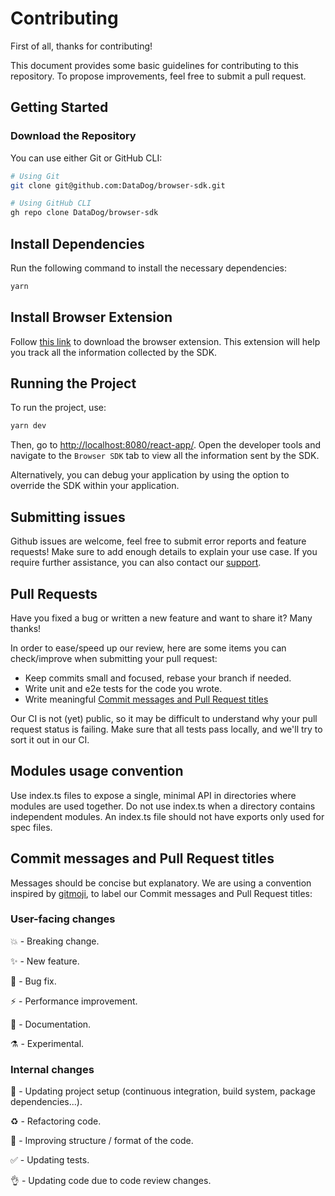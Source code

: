 # Contributing

First of all, thanks for contributing!

This document provides some basic guidelines for contributing to this repository. To propose
improvements, feel free to submit a pull request.

## Getting Started

### Download the Repository

You can use either Git or GitHub CLI:

```bash
# Using Git
git clone git@github.com:DataDog/browser-sdk.git

# Using GitHub CLI
gh repo clone DataDog/browser-sdk
```

## Install Dependencies

Run the following command to install the necessary dependencies:

```bash
yarn
```

## Install Browser Extension

Follow [this link][3] to download the browser extension. This extension will help you track
all the information collected by the SDK.

## Running the Project

To run the project, use:

```bash
yarn dev
```

Then, go to [http://localhost:8080/react-app/](http://localhost:8080/react-app/). Open the developer
tools and navigate to the `Browser SDK` tab to view all the information sent by the SDK.

Alternatively, you can debug your application by using the option to override the SDK within your application.

## Submitting issues

Github issues are welcome, feel free to submit error reports and feature requests! Make sure to add
enough details to explain your use case. If you require further assistance, you can also contact
our [support][1].

## Pull Requests

Have you fixed a bug or written a new feature and want to share it? Many thanks!

In order to ease/speed up our review, here are some items you can check/improve when submitting your
pull request:

- Keep commits small and focused, rebase your branch if needed.
- Write unit and e2e tests for the code you wrote.
- Write meaningful [Commit messages and Pull Request
  titles](#commit-messages-and-pull-request-titles)

Our CI is not (yet) public, so it may be difficult to understand why your pull request status is
failing. Make sure that all tests pass locally, and we'll try to sort it out in our CI.

## Modules usage convention

Use index.ts files to expose a single, minimal API in directories where modules are used together.
Do not use index.ts when a directory contains independent modules.
An index.ts file should not have exports only used for spec files.

## Commit messages and Pull Request titles

Messages should be concise but explanatory. We are using a convention inspired by [gitmoji][2], to
label our Commit messages and Pull Request titles:

### User-facing changes

💥 - Breaking change.

✨ - New feature.

🐛 - Bug fix.

⚡️ - Performance improvement.

📝 - Documentation.

⚗ - Experimental.

### Internal changes

👷 - Updating project setup (continuous integration, build system, package dependencies...).

♻️ - Refactoring code.

🎨 - Improving structure / format of the code.

✅ - Updating tests.

👌 - Updating code due to code review changes.

[1]: https://docs.datadoghq.com/help/
[2]: https://gitmoji.carloscuesta.me/
[3]: https://chromewebstore.google.com/detail/datadog-browser-sdk-devel/boceobohkgenpcpogecpjlnmnfbdigda
